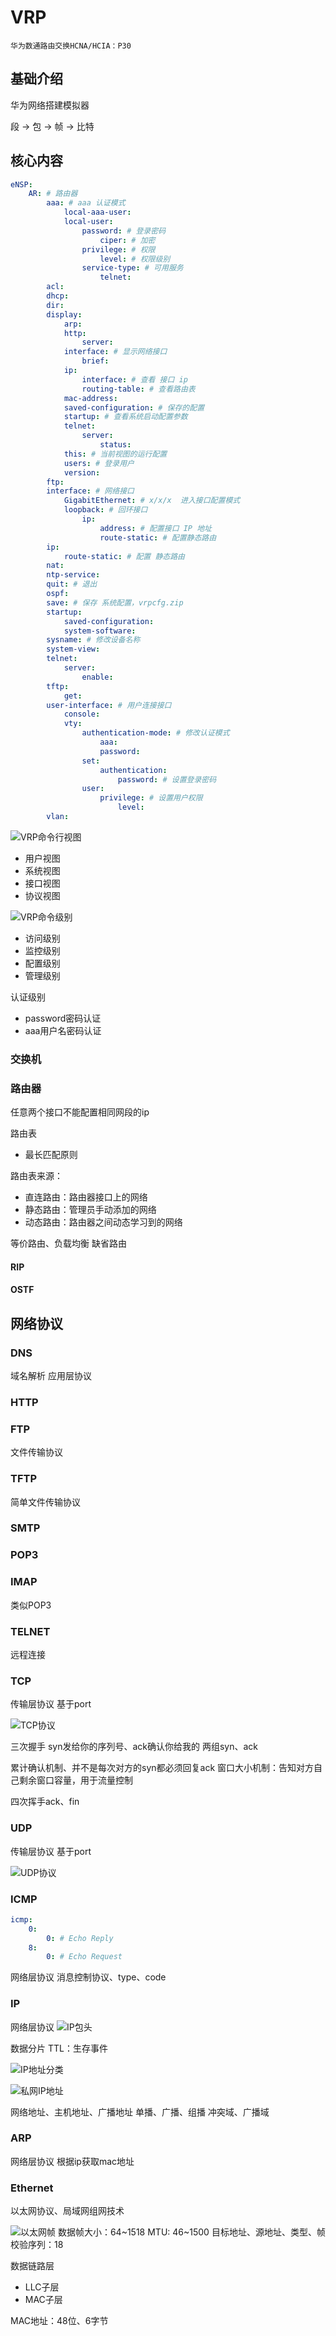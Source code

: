# VRP

`华为数通路由交换HCNA/HCIA：P30`

## 基础介绍


华为网络搭建模拟器


段 -> 包 -> 帧 -> 比特


## 核心内容
```yaml
eNSP:
    AR: # 路由器
        aaa: # aaa 认证模式
            local-aaa-user:
            local-user:
                password: # 登录密码
                    ciper: # 加密
                privilege: # 权限
                    level: # 权限级别
                service-type: # 可用服务 
                    telnet:
        acl:
        dhcp:
        dir:
        display:
            arp:
            http:
                server:
            interface: # 显示网络接口
                brief:
            ip:
                interface: # 查看 接口 ip
                routing-table: # 查看路由表
            mac-address:
            saved-configuration: # 保存的配置
            startup: # 查看系统启动配置参数
            telnet:
                server:
                    status:
            this: # 当前视图的运行配置
            users: # 登录用户
            version:
        ftp:
        interface: # 网络接口
            GigabitEthernet: # x/x/x  进入接口配置模式
            loopback: # 回环接口
                ip:
                    address: # 配置接口 IP 地址
                    route-static: # 配置静态路由
        ip:
            route-static: # 配置 静态路由
        nat:
        ntp-service:
        quit: # 退出
        ospf:
        save: # 保存 系统配置，vrpcfg.zip
        startup:
            saved-configuration:
            system-software:
        sysname: # 修改设备名称
        system-view:
        telnet:
            server:
                enable:
        tftp:
            get:
        user-interface: # 用户连接接口
            console:
            vty:
                authentication-mode: # 修改认证模式
                    aaa:
                    password:
                set:
                    authentication:
                        password: # 设置登录密码
                user:
                    privilege: # 设置用户权限
                        level:
        vlan:
```
![VRP命令行视图](../assets/VRP命令行视图.png)
- 用户视图
- 系统视图
- 接口视图
- 协议视图



![VRP命令级别](../assets/VRP命令级别.png)
- 访问级别
- 监控级别
- 配置级别
- 管理级别

认证级别
- password密码认证
- aaa用户名密码认证



### 交换机




### 路由器

任意两个接口不能配置相同网段的ip





路由表
- 最长匹配原则

路由表来源：
- 直连路由：路由器接口上的网络
- 静态路由：管理员手动添加的网络
- 动态路由：路由器之间动态学习到的网络

等价路由、负载均衡
缺省路由





#### RIP



#### OSTF








## 网络协议

### DNS

域名解析
应用层协议



### HTTP




### FTP


文件传输协议


### TFTP

简单文件传输协议


### SMTP


### POP3


### IMAP

类似POP3


### TELNET

远程连接


### TCP

传输层协议
基于port

![TCP协议](../assets/TCP协议.png)

三次握手
syn发给你的序列号、ack确认你给我的
两组syn、ack

累计确认机制、并不是每次对方的syn都必须回复ack
窗口大小机制：告知对方自己剩余窗口容量，用于流量控制

四次挥手ack、fin



### UDP

传输层协议
基于port


![UDP协议](../assets/UDP协议.png)


### ICMP
```yaml
icmp:
    0:
        0: # Echo Reply
    8:
        0: # Echo Request
```

网络层协议
消息控制协议、type、code



### IP

网络层协议
![IP包头](../assets/IP包头.png)

数据分片
TTL：生存事件

![IP地址分类](../assets/IP地址分类.png)
 
![私网IP地址](../assets/私网IP地址.png)

网络地址、主机地址、广播地址
单播、广播、组播
冲突域、广播域


### ARP

网络层协议
根据ip获取mac地址


### Ethernet

以太网协议、局域网组网技术

![以太网帧](../assets/以太网帧.png)
数据帧大小：64~1518
MTU: 46~1500
目标地址、源地址、类型、帧校验序列：18

数据链路层
- LLC子层
- MAC子层

MAC地址：48位、6字节
